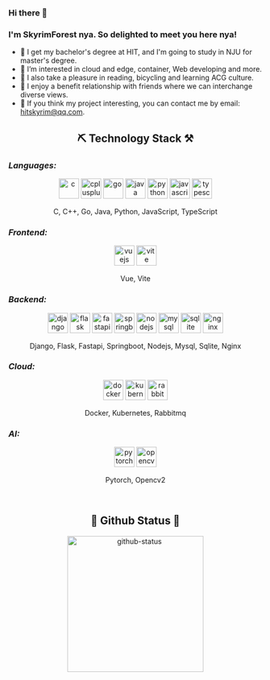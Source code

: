 <!--
**skyrimforest/skyrimforest** is a ✨ _special_ ✨ repository because its `README.md` (this file) appears on your GitHub profile.
-->
### Hi there 👋
### I'm SkyrimForest nya. So delighted to meet you here nya!

- 🏫 I get my bachelor's degree at HIT, and I'm going to study in NJU for master's degree.
- 💖 I’m interested in cloud and edge, container, Web developing and more.
- 📔 I also take a pleasure in reading, bicycling and learning ACG culture.
- 🥰 I enjoy a benefit relationship with friends where we can interchange diverse views.
- 🤝 If you think my project interesting, you can contact me by email: hitskyrim@qq.com.



<h2 align="center">⛏️ Technology Stack ⚒️</h2>

### *Languages:*
<p align="center">
<img alt="c" height="40" width="40" src="https://skillicons.dev/icons?i=c" />
<img alt="cplusplus" height="40" width="40" src="https://skillicons.dev/icons?i=cpp" />
<img alt="go" height="40" width="40" src="https://skillicons.dev/icons?i=go" />
<img alt="java" height="40" width="40" src="https://skillicons.dev/icons?i=java" />
<img alt="python" height="40" width="40" src="https://skillicons.dev/icons?i=python" />
<img alt="javascript" height="40" width="40" src="https://skillicons.dev/icons?i=javascript" />
<img alt="typescript" height="40" width="40" src="https://skillicons.dev/icons?i=typescript" />
</p>
<p align="center">
C, C++, Go, Java, Python, JavaScript, TypeScript
</p>

### *Frontend:*
<p align="center">
<img alt="vuejs" height="40" width="40" src="https://skillicons.dev/icons?i=vue" />
<img alt="vite" height="40" width="40" src="https://skillicons.dev/icons?i=vite" />
</p>
<p align="center">
Vue, Vite
</p>

### *Backend:*
<p align="center">
<img alt="django" height="40" width="40" src="https://skillicons.dev/icons?i=django" />
<img alt="flask" height="40" width="40" src="https://skillicons.dev/icons?i=flask" /> 
<img alt="fastapi" height="40" width="40" src="https://skillicons.dev/icons?i=fastapi" /> 
<img alt="springboot" height="40" width="40" src="https://skillicons.dev/icons?i=spring" /> 
<img alt="nodejs" height="40" width="40" src="https://skillicons.dev/icons?i=nodejs" />
<img alt="mysql" height="40" width="40" src="https://skillicons.dev/icons?i=mysql" />
<img alt="sqlite" height="40" width="40" src="https://skillicons.dev/icons?i=sqlite" />
<img alt="nginx" height="40" width="40" src="https://skillicons.dev/icons?i=nginx" />
</p>
<p align="center">
Django, Flask, Fastapi, Springboot, Nodejs, Mysql, Sqlite, Nginx
</p>


### *Cloud:*
<p align="center">
<img alt="docker" height="40" width="40" src="https://skillicons.dev/icons?i=docker" />
<img alt="kubernetes" height="40" width="40" src="https://skillicons.dev/icons?i=kubernetes" />
<img alt="rabbitmq" height="40" width="40" src="https://skillicons.dev/icons?i=rabbitmq" />
</p>
<p align="center">
Docker, Kubernetes, Rabbitmq
</p>


### *AI:*
<p align="center">
<img alt="pytorch" height="40" width="40" src="https://skillicons.dev/icons?i=pytorch" />
<img alt="opencv2" height="40" width="40" src="https://skillicons.dev/icons?i=opencv" />
</p>
<p align="center">
Pytorch, Opencv2
</p>

<br/>
<h2 align="center">🌟 Github Status 🌛</h2>
<p align="center">
<img height=270 src="https://github-readme-stats.vercel.app/api/top-langs/?username=skyrimforest&layout=compact" alt="github-status" />
</p>

<!--### *Desktop:*
<p align="center">
<img alt="dot-net-wpf-winforms" height="40" width="40" src="https://cdn.jsdelivr.net/gh/devicons/devicon/icons/dot-net/dot-net-original.svg" />
<img alt="qt" height="40" width="40" src="https://cdn.jsdelivr.net/gh/devicons/devicon/icons/qt/qt-original.svg" />
<img alt="electron" height="40" width="40" src="https://cdn.jsdelivr.net/gh/devicons/devicon/icons/electron/electron-original.svg" />
</p>
-->

<!--### *Other:*
<p align="center">
<img alt="opencl" height="40" src="https://raw.githubusercontent.com/KhronosGroup/OpenCL-Docs/main/images/OpenCL_small.jpg" />
</p>
-->

<!--Here are some ideas to get you started:

- 🔭 I’m currently working on C/C++ programing
- 🌱 I’m currently learning C++ STL
- 👯 I’m looking to collaborate on ...
- 🤔 I’m looking for help with ...
- 💬 Ask me about ...
- 📫 How to reach me: ...
- 😄 Pronouns: ...
- ⚡ Fun fact: ...
![](https://github-readme-stats.vercel.app/api?username=skyrimforest&theme=dark)-->


